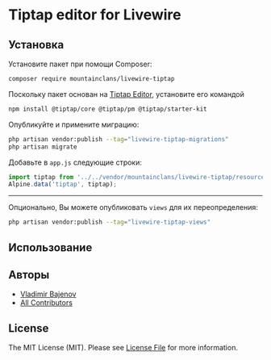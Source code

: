# Tiptap editor for Livewire

## Установка

Установите пакет при помощи Composer:

```bash
composer require mountainclans/livewire-tiptap
```

Поскольку пакет основан на [Tiptap Editor](), установите его командой

```bash
npm install @tiptap/core @tiptap/pm @tiptap/starter-kit
```

Опубликуйте и примените миграцию:

```bash
php artisan vendor:publish --tag="livewire-tiptap-migrations"
php artisan migrate
```

Добавьте в `app.js` следующие строки:

```js
import tiptap from '../../vendor/mountainclans/livewire-tiptap/resources/js/tiptap';
Alpine.data('tiptap', tiptap);
```

---
Опционально, Вы можете опубликовать `views` для их переопределения:

```bash
php artisan vendor:publish --tag="livewire-tiptap-views"
```

## Использование

## Авторы

- [Vladimir Bajenov](https://github.com/mountainclans)
- [All Contributors](../../contributors)

## License

The MIT License (MIT). Please see [License File](LICENSE.md) for more information.

